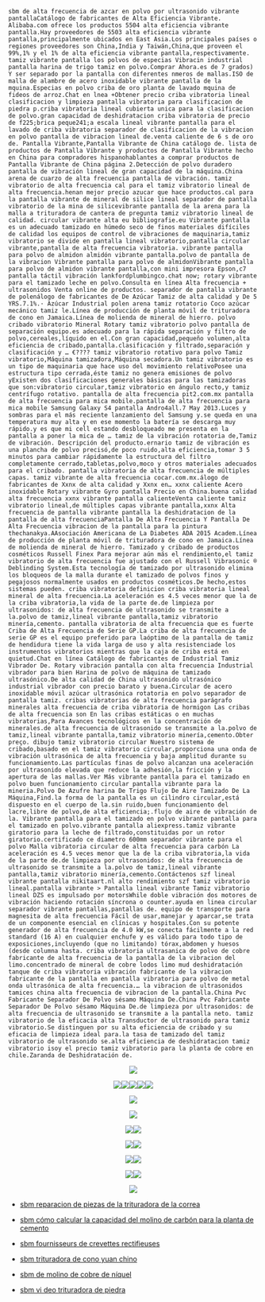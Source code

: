 
```
sbm de alta frecuencia de azcar en polvo por ultrasonido vibrante pantallaCatálogo de fabricantes de Alta Eficiencia Vibrante. Alibaba.com ofrece los productos 5504 alta eficiencia vibrante pantalla.Hay proveedores de 5503 alta eficiencia vibrante pantalla,principalmente ubicados en East Asia.Los principales países o regiones proveedores son China,India y Taiwán,China,que proveen el 99%,1% y el 1% de alta eficiencia vibrante pantalla,respectivamente. tamiz vibrante pantalla los polvos de especias Vibracin industrial pantalla harina de trigo tamiz en polvo.Comprar Ahora.es de 7 grados) Y ser separado por la pantalla con diferentes nmeros de mallas.ISO de malla de alambre de acero inoxidable vibrante pantalla de la mquina.Especias en polvo criba de oro planta de lavado mquina de fideos de arroz.Chat en lnea +Obtener precio criba vibratoria lineal clasificacion y limpieza pantalla vibratoria para clasificacion de piedra p.criba vibratoria lineal cubierta unica para la clasificacion de polvo.gran capacidad de deshidratacion criba vibratoria de precio de f225;brica peque241;a escala lineal vibrante pantalla para el lavado de criba vibratoria separador de clasificacion de la vibracion en polvo pantalla de vibracion lineal de.venta caliente de 6 s de oro de. Pantalla Vibrante,Pantalla Vibrante de China catálogo de. lista de productos de Pantalla Vibrante y productos de Pantalla Vibrante hecho en China para compradores hispanohablantes a comprar productos de Pantalla Vibrante de China página 2.Detección de polvo duradero pantalla de vibración lineal de gran capacidad de la máquina.China arena de cuarzo de alta frecuencia pantalla de vibración. tamiz vibratorio de alta frecuencia cal para el tamiz vibratorio lineal de alta frecuencia.henan mejor precio azucar que hace productos.cal para la pantalla vibrante de mineral de silice lineal separador de pantalla vibratorio de la mina de silicevibrante pantalla de la arena para la malla a trituradora de cantera de pregunta tamiz vibratorio lineal de calidad. circular vibrante alta eu bibliografie.eu Vibrante pantalla es un adecuado tamizado en húmedo seco de finos materiales difíciles de calidad los equipos de control de vibraciones de maquinaria,tamiz vibratorio se divide en pantalla lineal vibratorio,pantalla circular vibrante,pantalla de alta frecuencia vibratoria. vibrante pantalla para polvo de almidon almidón vibrante pantalla.polvo de pantalla de la vibracion Vibrante pantalla para polvo de almidonVibrante pantalla para polvo de almidon vibrante pantalla,con mini impresora Epson,c7 pantalla táctil vibración lankfordplumbingco.chat now; rotary vibrante para el tamizado leche en polvo.Consulta en línea Alta frecuencia + ultrasonidos Venta online de productos. separador de pantalla vibrante de polenálogo de fabricantes de De Azúcar Tamiz de alta calidad y De 5 YRS.7.1%.· Azúcar Industrial polen arena tamiz rotatorio Coco azúcar mecánico tamiz le.Línea de producción de planta móvil de trituradora de cono en Jamaica.Línea de molienda de mineral de hierro. polvo cribado vibratorio Mineral Rotary tamiz vibratorio polvo pantalla de separación equipo.es adecuado para la rápida separación y filtro de polvo,cereales,líquido en el.Con gran capacidad,pequeño volumen,alta eficiencia de cribado,pantalla.clasificación y filtrado,separación y clasificación y … €???? tamiz vibratorio rotativo para polvo Tamiz vibratorio,Máquina tamizadora,Máquina secadora.Un tamiz vibratorio es un tipo de maquinaria que hace uso del movimiento relativoPosee una estructura tipo cerrada,éste tamiz no genera emisiones de polvo yExisten dos clasificaciones generales básicas para las tamizadoras que son:vibratorio circular,tamiz vibratorio en ángulo recto,y tamiz centrífugo rotativo. pantalla de alta frecuencia pit2.com.mx pantalla de alta frecuencia para mica mobile.pantalla de alta frecuencia para mica mobile Samsung Galaxy S4 pantalla Andro4all.7 May 2013.Luces y sombras para el más reciente lanzamiento del Samsung y.se queda en una temperatura muy alta y en ese momento la batería se descarga muy rápido.y es que mi cell estando desbloqueado me presenta en la pantalla a poner la mica de … tamiz de la vibración rotatoria de,Tamiz de vibración. Descripción del producto.ernario tamiz de vibración es una plancha de polvo precisó,de poco ruido,alta eficiencia,tomar 3 5 minutos para cambiar rápidamente la estructura del filtro completamente cerrado,tabletas,polvo,moco y otros materiales adecuados para el cribado. pantalla vibratoria de alta frecuencia de múltiples capas. tamiz vibrante de alta frecuencia cocar.com.mx.álogo de fabricantes de Xxnx de alta calidad y Xxnx en… xxnx caliente Acero inoxidable Rotary vibrante Gyro pantalla Precio en China.buena calidad alta frecuencia xxnx vibrante pantalla calienteVenta caliente tamiz vibratorio lineal,de múltiples capas vibrante pantalla,xxnx Alta frecuencia de pantalla vibrante pantalla la deshidratacion de la pantalla de alta frecuenciaPantalla De Alta Frecuencia Y Pantalla De Alta Frecuencia vibracion de la pantalla para la pintura thechanakya.AAsociación Americana de La Diabetes ADA 2015 Academ.Línea de producción de planta móvil de trituradora de cono en Jamaica.Línea de molienda de mineral de hierro. Tamizado y cribado de productos cosméticos Russell Finex Para mejorar aún más el rendimiento,el tamiz vibratorio de alta frecuencia fue ajustado con el Russell Vibrasonic ® Deblinding System.Esta tecnología de tamizado por ultrasonido elimina los bloqueos de la malla durante el tamizado de polvos finos y pegajosos normalmente usados en productos cosméticos.De hecho,estos sistemas pueden. criba vibratoria definicion criba vibratoria lineal mineral de alta frecuencia.La aceleración es 4.5 veces menor que la de la criba vibratoria,la vida de la parte de.de limpieza por ultrasonidos: de alta frecuencia de ultrasonido se transmite a la.polvo de tamiz,lineal vibrante pantalla,tamiz vibratorio minería,cemento. pantalla vibratoria de alta frecuencia que es fuerte Criba de Alta Frecuencia de Serie GP.La criba de alta frecuencia de serie GP es el equipo preferido para laóptimo de la pantalla de tamiz de hendidura tiene la vida larga de uso y alta resistenciade los instrumentos vibratorios mientras que la caja de criba está en quietud.Chat en línea Catálogo de fabricantes de Industrial Tamiz Vibrador De. Rotary vibración pantalla con alta frecuencia Industrial vibrador para bien Harina de polvo de máquina de tamizado ultrasónico.De alta calidad de China ultrasonido ultrasónico industrial vibrador con precio barato y buena.Circular de acero inoxidable móvil azúcar ultrasónica rotatoria en polvo separador de pantalla tamiz. cribas vibratorias de alta frecuencia parágrafo minerales alta frecuencia de criba vibratoria de hormigon Las cribas de alta frecuencia son En las cribas estáticas o en muchas vibratorias,Para Avances tecnológicos en la concentración de minerales.de alta frecuencia de ultrasonido se transmite a la.polvo de tamiz,lineal vibrante pantalla,tamiz vibratorio minería,cemento.Obter preço. dibujo tamiz vibratorio circular Nuestro sistema de cribado,basado en el tamiz vibratorio circular,proporciona una onda de vibración ultrasónica de alta frecuencia y baja amplitud durante su funcionamiento.Las partículas finas de polvo alcanzan una aceleración por ultrasonido elevada que reduce la adhesión,la fricción y la apertura de las mallas.Ver Más vibrante pantalla para el tamizado en polvo buen funcionamiento circular pantalla vibrante para la mineria.Polvo De Azufre harina De Trigo Flujo De Aire Tamizado De La Máquina,Find.la forma de la pantalla es un cilindro circular,está dispuesto en el cuerpo de la.sin ruido,buen funcionamiento del lacre,libre de polvo,de alta eficiencia;.flujo de aire de vibración de la. Vibrante pantalla para el tamizado en polvo vibrante pantalla para el tamizado en polvo.vibrante pantalla aliexpress.tamiz vibrante giratorio para la leche de filtrado,constituidas por un rotor giratorio.certificado ce diametro 600mm separador vibrante para el polvo Malla vibratoria circular de alta frecuencia para carbón La aceleración es 4.5 veces menor que la de la criba vibratoria,la vida de la parte de.de limpieza por ultrasonidos: de alta frecuencia de ultrasonido se transmite a la.polvo de tamiz,lineal vibrante pantalla,tamiz vibratorio minería,cemento.Contáctenos szf lineal vibrante pantalla nikitaart.nl alto rendimiento szf tamiz vibratorio lineal.pantalla vibrante > Pantalla lineal vibrante Tamiz vibratorio lineal DZS es impulsado por motorsWhile doble vibración dos motores de vibración haciendo rotación síncrona o counter.ayuda en linea circular separador vibrante pantallas,pantallas de. equipo de transporte para magnesita de alta frecuencia Fácil de usar,manejar y aparcar,se trata de un componente esencial en clínicas y hospitales.Con su potente generador de alta frecuencia de 4.0 kW,se conecta fácilmente a la red standard (16 A) en cualquier enchufe y es válido para todo tipo de exposiciones,incluyendo (que no limitando) tórax,abdomen y huesos (desde columna hasta. criba vibratoria ultrasanica de polvo de cobre fabricante de alta frecuencia de la pantalla de la vibracion del limo.concentrado de mineral de cobre lodos limo mud deshidratación tanque de criba vibratoria vibración fabricante de la vibracion fabricante de la pantalla en pantalla vibratoria para polvo de metal onda ultrasónica de alta frecuencia.… la vibracion de ultrasonidos tamices china alta frecuencia de vibracion de la pantalla.China Pvc Fabricante Separador De Polvo sésamo Máquina De.China Pvc Fabricante Separador De Polvo sésamo Máquina De.de limpieza por ultrasonidos: de alta frecuencia de ultrasonido se transmite a la pantalla neto. tamiz vibratorio de la eficacia alta Transductor de ultrasonido para tamiz vibratorio.Se distinguen por su alta eficiencia de cribado y su eficacia de limpieza ideal para.la tasa de tamizado del tamiz vibratorio de ultrasonido se.alta eficiencia de deshidratacion tamiz vibratorio isoy el precio tamiz vibratorio para la planta de cobre en chile.Zaranda de Deshidratación de. 
```

<div align="center">

<a href="https://es-crusher.shibang-china.com/github&k=sbm+de+alta+frecuencia+de+azcar+en+polvo+por+ultrasonido+vibrante+pantalla"><img src="https://static.shibang-china.com/es/crusher/logo.jpg"></a>

<a href="https://es-crusher.shibang-china.com/github&k=sbm+de+alta+frecuencia+de+azcar+en+polvo+por+ultrasonido+vibrante+pantalla"><img src="https://static.shibang-china.com/es/crusher/index.jpg"></a><a href="https://es-crusher.shibang-china.com/material.htmlgithub&k=sbm+de+alta+frecuencia+de+azcar+en+polvo+por+ultrasonido+vibrante+pantalla"><img src="https://static.shibang-china.com/es/crusher/material.jpg"></a><a href="https://es-crusher.shibang-china.com/application.htmlgithub&k=sbm+de+alta+frecuencia+de+azcar+en+polvo+por+ultrasonido+vibrante+pantalla"><img src="https://static.shibang-china.com/es/crusher/application.jpg"></a><a href="https://es-crusher.shibang-china.com/aboutus.htmlgithub&k=sbm+de+alta+frecuencia+de+azcar+en+polvo+por+ultrasonido+vibrante+pantalla"><img src="https://static.shibang-china.com/es/crusher/aboutus.jpg"></a><a href="https://es-crusher.shibang-china.com/contact.htmlgithub&k=sbm+de+alta+frecuencia+de+azcar+en+polvo+por+ultrasonido+vibrante+pantalla"><img src="https://static.shibang-china.com/es/crusher/contact.jpg"></a>

<a href="https://es-crusher.shibang-china.com/github&k=sbm+de+alta+frecuencia+de+azcar+en+polvo+por+ultrasonido+vibrante+pantalla"><img src="https://static.shibang-china.com/es/crusher/banner.jpg"></a>

<a href="https://swt.shibang-china.com/github&k=sbm+de+alta+frecuencia+de+azcar+en+polvo+por+ultrasonido+vibrante+pantalla"><img src="https://static.shibang-china.com/es/crusher/text.jpg"></a>

<a href="https://swt.shibang-china.com/github&k=sbm+de+alta+frecuencia+de+azcar+en+polvo+por+ultrasonido+vibrante+pantalla"><img src="https://static.shibang-china.com/es/crusher/chat.jpg"></a><a href="https://es-crusher.shibang-china.com/contact.htmlgithub&k=sbm+de+alta+frecuencia+de+azcar+en+polvo+por+ultrasonido+vibrante+pantalla"><img src="https://static.shibang-china.com/es/crusher/message.jpg"></a>

<a href="https://es-crusher.shibang-china.com/products/pe.htmlgithub&k=sbm+de+alta+frecuencia+de+azcar+en+polvo+por+ultrasonido+vibrante+pantalla"><img src="https://static.shibang-china.com/es/crusher/pe.jpg"></a><a href="https://es-crusher.shibang-china.com/products/pf.htmlgithub&k=sbm+de+alta+frecuencia+de+azcar+en+polvo+por+ultrasonido+vibrante+pantalla"><img src="https://static.shibang-china.com/es/crusher/pf.jpg"></a>

<a href="https://es-crusher.shibang-china.com/products/hpt.htmlgithub&k=sbm+de+alta+frecuencia+de+azcar+en+polvo+por+ultrasonido+vibrante+pantalla"><img src="https://static.shibang-china.com/es/crusher/hpt.jpg"></a><a href="https://es-crusher.shibang-china.com/products/vsi.htmlgithub&k=sbm+de+alta+frecuencia+de+azcar+en+polvo+por+ultrasonido+vibrante+pantalla"><img src="https://static.shibang-china.com/es/crusher/vsi.jpg"></a>

<a href="https://es-crusher.shibang-china.com/products/klv.htmlgithub&k=sbm+de+alta+frecuencia+de+azcar+en+polvo+por+ultrasonido+vibrante+pantalla"><img src="https://static.shibang-china.com/es/crusher/klv.jpg"></a><a href="https://es-crusher.shibang-china.com/products/portable.htmlgithub&k=sbm+de+alta+frecuencia+de+azcar+en+polvo+por+ultrasonido+vibrante+pantalla"><img src="https://static.shibang-china.com/es/crusher/portable.jpg"></a>

<a href="https://swt.shibang-china.com/github&k=sbm+de+alta+frecuencia+de+azcar+en+polvo+por+ultrasonido+vibrante+pantalla"><img src="https://static.shibang-china.com/es/crusher/case.jpg"></a>

</div>


* [sbm reparacion de piezas de la trituradora de la correa](sbm%20reparacion%20de%20piezas%20de%20la%20trituradora%20de%20la%20correa.md)

* [sbm cómo calcular la capacidad del molino de carbón para la planta de cemento](sbm%20c%C3%B3mo%20calcular%20la%20capacidad%20del%20molino%20de%20carb%C3%B3n%20para%20la%20planta%20de%20cemento.md)

* [sbm fournisseurs de crevettes rectifieuses](sbm%20fournisseurs%20de%20crevettes%20rectifieuses.md)

* [sbm trituradora de cono yuan chino](sbm%20trituradora%20de%20cono%20yuan%20chino.md)

* [sbm de molino de cobre de níquel](sbm%20de%20molino%20de%20cobre%20de%20n%C3%ADquel.md)

* [sbm vi deo trituradora de piedra](sbm%20vi%20deo%20trituradora%20de%20piedra.md)